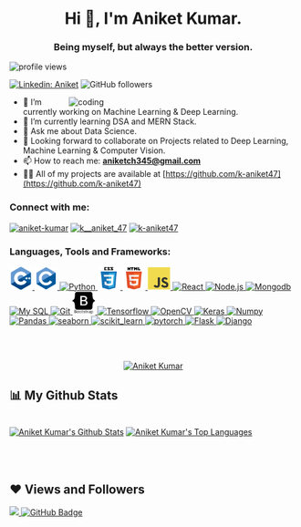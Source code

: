 <h1 align="center">Hi 👋, I'm Aniket Kumar.</h1>
<h3 align="center">Being myself, but always the better version.</h3

<p align="left"> <img alt = "profile views" src="https://komarev.com/ghpvc/?username=k-aniket47&color=brightgreen">   </p>

[![Linkedin: Aniket](https://img.shields.io/badge/-Aniket-blue?style=flat-square&logo=Linkedin&logoColor=white&link=https://https://www.linkedin.com/in/aniket-kumar-a4a132230/)](https://https://www.linkedin.com/in/aniket-kumar-a4a132230/)
![GitHub followers](https://img.shields.io/github/followers/k-aniket47?label=Follow&style=social)

    
<img align="right" alt="coding" width="400" src="https://cdn.dribbble.com/users/1235346/screenshots/3252385/job.gif">


- 🔭 I’m currently working on Machine Learning & Deep Learning.
- 🌱 I’m currently learning DSA and MERN Stack.
- 💬 Ask me about Data Science.
- 🤝 Looking forward to collaborate on Projects related to Deep Learning, Machine Learning & Computer Vision.
- 📫 How to reach me: **aniketch345@gmail.com**
- 👨‍💻 All of my projects are available at [https://github.com/k-aniket47](https://github.com/k-aniket47)
<!-- - ⚡ Fun fact: ... -->


<h3 align="left">Connect with me:</h3>
<p align="left">
<a href="https://www.linkedin.com/in/aniket-kumar-a4a132230/" target="blank"><img align="center" src="https://raw.githubusercontent.com/rahuldkjain/github-profile-readme-generator/master/src/images/icons/Social/linked-in-alt.svg" alt="aniket-kumar" height="30" width="40" /></a>
<a href="https://www.instagram.com/k__aniket_47/" target="blank"><img align="center" src="https://raw.githubusercontent.com/rahuldkjain/github-profile-readme-generator/master/src/images/icons/Social/instagram.svg" alt="k__aniket_47" height="30" width="40" /></a>
<a href="https://k-aniket47.github.io/Aniket_Kumar/" target="blank"><img align="center" src="https://upload.wikimedia.org/wikipedia/commons/9/99/Eo_circle_light-blue_white_letter-p.svg" alt="k-aniket47" height="30" width="40" /></a>
</p>

<h3 align="left">Languages, Tools and Frameworks:</h3>

<p align="left"> <a href="https://www.w3schools.com/cpp/" target="_blank"> <img src="https://raw.githubusercontent.com/devicons/devicon/master/icons/cplusplus/cplusplus-original.svg" alt="cplusplus" width="40" height="40"/> </a>  <a href="https://www.cprogramming.com/" target="_blank"> <img src="https://raw.githubusercontent.com/devicons/devicon/master/icons/c/c-original.svg" alt="c" width="40" height="40"/> </a>  <a href="https://www.python.org/" target="_blank"> <img src="https://upload.wikimedia.org/wikipedia/commons/0/0a/Python.svg" alt="Python" width="40" height="40"/> </a>  <a href="https://www.w3schools.com/css/" target="_blank"> <img src="https://raw.githubusercontent.com/devicons/devicon/master/icons/css3/css3-original-wordmark.svg" alt="css3" width="40" height="40"/> </a>  <a href="https://www.w3.org/html/" target="_blank"> <img src="https://raw.githubusercontent.com/devicons/devicon/master/icons/html5/html5-original-wordmark.svg" alt="html5" width="40" height="40"/> </a>  <a href="https://developer.mozilla.org/en-US/docs/Web/JavaScript" target="_blank" rel="noreferrer"> <img src="https://raw.githubusercontent.com/devicons/devicon/master/icons/javascript/javascript-original.svg" alt="javascript" width="40" height="40"/> </a>  <a href="https://www.w3schools.com/REACT/DEFAULT.ASP" target="_blank"> <img src="https://upload.wikimedia.org/wikipedia/commons/a/a7/React-icon.svg" alt="React" width="40" height="40"/> </a>  <a href="https://www.w3schools.com/nodejs/" target="_blank"> <img src="https://icon-library.com/images/node-js-icon/node-js-icon-8.jpg" alt="Node.js" width="40" height="40"/> </a>  <a href="https://www.mongodb.com/" target="_blank"> <img src="https://cdn.worldvectorlogo.com/logos/mongodb-icon-1.svg" alt="Mongodb" width="40" height="40"/> </a>  <a href="https://www.w3schools.com/MySQL/default.asp" target="_blank"> <img src="https://upload.wikimedia.org/wikipedia/commons/b/b2/Database-mysql.svg" alt="My SQL" width="40" height="40"/> </a>  <a href="https://github.com/" target="_blank"> <img src="https://upload.wikimedia.org/wikipedia/commons/3/3f/Git_icon.svg" alt="Git" width="40" height="40"/> </a>  <a href="https://getbootstrap.com" target="_blank"> <img src="https://raw.githubusercontent.com/devicons/devicon/master/icons/bootstrap/bootstrap-plain-wordmark.svg" alt="bootstrap" width="40" height="40"/> </a>  <a href="https://www.tensorflow.org/" target="_blank"> <img src="https://upload.wikimedia.org/wikipedia/commons/2/2d/Tensorflow_logo.svg" alt="Tensorflow" width="40" height="40"/> </a>  <a href="https://opencv.org/" target="_blank"> <img src="https://upload.wikimedia.org/wikipedia/commons/3/32/OpenCV_Logo_with_text_svg_version.svg" alt="OpenCV" width="40" height="40"/> </a>  <a href="https://keras.io/" target="_blank"> <img src="https://upload.wikimedia.org/wikipedia/commons/a/ae/Keras_logo.svg" alt="Keras" width="40" height="40"/> </a>  <a href="https://numpy.org/" target="_blank"> <img src="https://numpy.org/images/logo.svg" alt="Numpy" width="40" height="40"/> </a>  <a href="https://pandas.pydata.org/" target="_blank"> <img src="https://upload.wikimedia.org/wikipedia/commons/2/22/Pandas_mark.svg" alt="Pandas" width="40" height="40"/> </a>  <a href="https://seaborn.pydata.org/" target="_blank" rel="noreferrer"> <img src="https://seaborn.pydata.org/_images/logo-mark-lightbg.svg" alt="seaborn" width="40" height="40"/> </a>  <a href="https://scikit-learn.org/" target="_blank" rel="noreferrer"> <img src="https://upload.wikimedia.org/wikipedia/commons/0/05/Scikit_learn_logo_small.svg" alt="scikit_learn" width="40" height="40"/> </a>  <a href="https://pytorch.org/" target="_blank" rel="noreferrer"> <img src="https://www.vectorlogo.zone/logos/pytorch/pytorch-icon.svg" alt="pytorch" width="40" height="40"/> </a>  <a href="https://flask.palletsprojects.com/" target="_blank"> <img src="https://upload.wikimedia.org/wikipedia/commons/3/3c/Flask_logo.svg" alt="Flask" width="40" height="40"/> </a>  <a href="https://www.w3schools.com/django/" target="_blank"> <img src="https://static.djangoproject.com/img/logos/django-logo-negative.svg" alt="Django" width="40" height="40"/> </a>  
</p>

<br/>

<br/>


<p align="center">
    <a href="https://github.com/k-aniket47/github-readme-streak-stats">
        <img title="🔥 Get streak stats for your profile at git.io/streak-stats" alt="Aniket Kumar" src="https://github-readme-streak-stats.herokuapp.com/?user=k-aniket47&theme=black-ice&hide_border=true&stroke=0000&background=060A0CD0"/>
    </a>
</p>

## 📊 My Github Stats

  <br/>
    <a href="https://github.com/k-aniket47/github-readme-stats"><img alt="Aniket Kumar's Github Stats" src="https://github-readme-stats.vercel.app/api?username=k-aniket47&show_icons=true&count_private=true&theme=react&hide_border=true&bg_color=0D1117" /></a>
  <a href="https://github.com/k-aniket47/github-readme-stats"><img alt="Aniket Kumar's Top Languages" src="https://github-readme-stats.vercel.app/api/top-langs/?username=k-aniket47&langs_count=8&count_private=true&layout=compact&theme=react&hide_border=true&bg_color=0D1117" /></a>
  <br/>
<!--   <b>Note:</b> Top languages is only a metric of the languages my public code consists of and doesn't reflect experience or skill level. -->


<br/>

<!-- 
<br/>

<a href="https://github.com/k-aniket47/github-readme-activity-graph"><img alt="Aniket Kumar's Activity Graph" src="https://activity-graph.herokuapp.com/graph?username=k-aniket47&bg_color=0D1117&color=5BCDEC&line=5BCDEC&point=FFFFFF&hide_border=true" /></a> -->

<br/>
<br/>

## ❤ Views and Followers
<a href="https://github.com/k-aniket47/github-profile-views-counter">
    <img src="https://komarev.com/ghpvc/?username=k-aniket47">
</a>
<a href="https://github.com/k-aniket47?tab=followers"><img src="https://img.shields.io/github/followers/k-aniket47?label=Followers&style=social" alt="GitHub Badge"></a>

